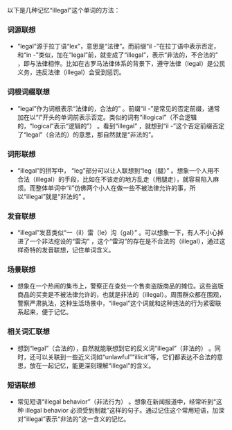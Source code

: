 以下是几种记忆“illegal”这个单词的方法：

### 词源联想
 - “legal”源于拉丁语“lex”，意思是“法律”。而前缀“il -”在拉丁语中表示否定，和“in -”类似，加在“legal”前，就变成了“illegal”，表示“非法的，不合法的” ，即与法律相悖。比如在古罗马法律体系的背景下，遵守法律（legal）是公民义务，违反法律（illegal）会受到惩罚。

### 词根词缀联想
 - “legal”作为词根表示“法律的，合法的” 。前缀“il -”是常见的否定前缀，通常加在以“l”开头的单词前表示否定。类似的词有“illogical”（不合逻辑的，“logical”表示“逻辑的”） 。看到“illegal” ，就想到“il -”这个否定前缀否定了“legal”（合法的）的意思，那自然就是“非法的”。

### 词形联想
 - “illegal”的拼写中， “leg”部分可以让人联想到“leg（腿）” 。想象一个人用不合法（illegal）的手段，比如在不该走的地方乱走（用腿走），就容易陷入麻烦。而整体单词中“il”仿佛两个小人在做一些不被法律允许的事，所以“illegal”就是“非法的” 。

### 发音联想
 - “illegal”发音类似“一（il）雷（le）沟（gal）” 。可以想象一下，有人不小心掉进了一个非法挖设的“雷沟” ，这个“雷沟”的存在是不合法的（illegal），通过这样奇特的发音联想，记住单词含义。

### 场景联想
 - 想象在一个热闹的集市上，警察正在查处一个售卖盗版商品的摊位。这些盗版商品的买卖是不被法律允许的，也就是非法的（illegal）。周围群众都在围观，警察严肃执法，这种生活场景中，“illegal”这个词就和这种违法的行为紧密联系起来，便于记忆。

### 相关词汇联想
 - 想到“legal”（合法的），自然就能联想到它的反义词“illegal”（非法的） 。同时，还可以关联到一些近义词如“unlawful”“illicit”等，它们都表达不合法的意思，放在一起记忆，能更深刻理解“illegal”的含义。

### 短语联想
 - 常见短语“illegal behavior”（非法行为） 。想象在新闻报道中，经常听到“这种 illegal behavior 必须受到制裁”这样的句子。通过记住这个常用短语，加深对“illegal”表示“非法的”这一含义的记忆。 